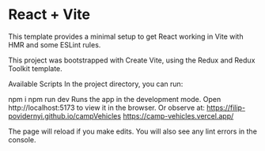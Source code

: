 # React + Vite

This template provides a minimal setup to get React working in Vite with HMR and some ESLint rules.

This project was bootstrapped with Create Vite, using the Redux and Redux Toolkit template.

Available Scripts
In the project directory, you can run:

npm i
npm run dev
Runs the app in the development mode.
Open http://localhost:5173 to view it in the browser.
Or observe at: 
https://filip-povidernyi.github.io/campVehicles
https://camp-vehicles.vercel.app/

The page will reload if you make edits.
You will also see any lint errors in the console.
